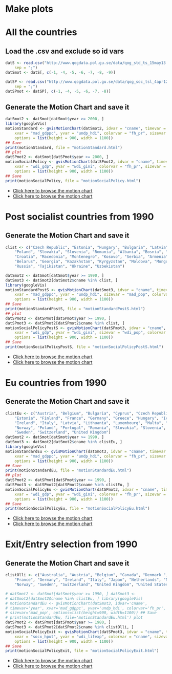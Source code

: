# Make plots

# All the countries

## Load the .csv and exclude so id vars


```r
datS <- read.csv("http://www.qogdata.pol.gu.se/data/qog_std_ts_15may13.csv", 
    sep = ";")
datSmot <- datS[, c(-1, -4, -5, -6, -7, -8, -9)]

datSP <- read.csv("http://www.qogdata.pol.gu.se/data/qog_soc_tsl_4apr12.csv", 
    sep = ";")
datSPmot <- datSP[, c(-1, -4, -5, -6, -7, -8)]
```



## Generate the Motion Chart and save it

```r
datSmot2 <- datSmot[datSmot$year >= 2000, ]
library(googleVis)
motionStandard <- gvisMotionChart(datSmot2, idvar = "cname", timevar = "year", 
    xvar = "mad_gdppc", yvar = "undp_hdi", colorvar = "fh_pr", sizevar = "mad_pop", 
    options = list(height = 900, width = 1100))
## Save
print(motionStandard, file = "motionStandard.html")
## plot
datSPmot2 <- datSmot[datSPmot$year >= 2000, ]
motionSocialPolicy <- gvisMotionChart(datSPmot2, idvar = "cname", timevar = "year", 
    xvar = "wdi_gdp", yvar = "wdi_gini", colorvar = "fh_pr", sizevar = "wdi_pop", 
    options = list(height = 900, width = 1100))
## Save
print(motionSocialPolicy, file = "motionSocialPolicy.html")
```



- [Click here to browse the motion chart](http://muuankarski.github.io/QogGVis/motionStandard.html)
- [Click here to browse the motion chart](http://muuankarski.github.io/QogGVis/motionSocialPolicy.html)

# Post socialist countries from 1990

## Generate the Motion Chart and save it

```r
clist <- c("Czech Republic", "Estonia", "Hungary", "Bulgaria", "Latvia", "Lithuania", 
    "Poland", "Slovakia", "Slovenia", "Romania", "Albania", "Bosnia", "Bulgaria", 
    "Croatia", "Macedonia", "Montenegro", "Kosovo", "Serbia", "Armenia", "Azerbaijan", 
    "Belarus", "Georgia", "Kazakhstan", "Kyrgyzstan", "Moldova", "Mongolia", 
    "Russia", "Tajikistan", "Ukraine", "Uzbekistan")

datSmot2 <- datSmot[datSmot$year >= 1990, ]
datSmot3 <- datSmot2[datSmot2$cname %in% clist, ]
library(googleVis)
motionStandardPostS <- gvisMotionChart(datSmot3, idvar = "cname", timevar = "year", 
    xvar = "mad_gdppc", yvar = "undp_hdi", sizevar = "mad_pop", colorvar = "fh_pr", 
    options = list(height = 900, width = 1100))
## Save
print(motionStandardPostS, file = "motionStandardPostS.html")
## plot
datSPmot2 <- datSPmot[datSPmot$year >= 1990, ]
datSPmot3 <- datSPmot2[datSPmot2$cname %in% clist, ]
motionSocialPolicyPostS <- gvisMotionChart(datSPmot3, idvar = "cname", timevar = "year", 
    xvar = "wdi_gdp", yvar = "wdi_gini", sizevar = "wdi_pop", colorvar = "fh_pr", 
    options = list(height = 900, width = 1100))
## Save
print(motionSocialPolicyPostS, file = "motionSocialPolicyPostS.html")
```



- [Click here to browse the motion chart](http://muuankarski.github.io/QogGVis/motionStandardPostS.html)
- [Click here to browse the motion chart](http://muuankarski.github.io/QogGVis/motionSocialPolicyPostS.html)


# Eu countries from 1990

## Generate the Motion Chart and save it

```r
clistEu <- c("Austria", "Belgium", "Bulgaria", "Cyprus", "Czech Republic", "Denmark", 
    "Estonia", "Finland", "France", "Germany", "Greece", "Hungary", "Iceland", 
    "Ireland", "Italy", "Latvia", "Lithuania", "Luxembourg", "Malta", "Netherlands", 
    "Norway", "Poland", "Portugal", "Romania", "Slovakia", "Slovenia", "Spain", 
    "Sweden", "Switzerland", "United Kingdom")
datSmot2 <- datSmot[datSmot$year >= 1990, ]
datSmot3 <- datSmot2[datSmot2$cname %in% clistEu, ]
library(googleVis)
motionStandardEu <- gvisMotionChart(datSmot3, idvar = "cname", timevar = "year", 
    xvar = "mad_gdppc", yvar = "undp_hdi", colorvar = "fh_pr", sizevar = "mad_pop", 
    options = list(height = 900, width = 1100))
## Save
print(motionStandardEu, file = "motionStandardEu.html")
## plot
datSPmot2 <- datSPmot[datSPmot$year >= 1990, ]
datSPmot3 <- datSPmot2[datSPmot2$cname %in% clistEu, ]
motionSocialPolicyEu <- gvisMotionChart(datSPmot3, idvar = "cname", timevar = "year", 
    xvar = "wdi_gdp", yvar = "wdi_gini", colorvar = "fh_pr", sizevar = "wdi_pop", 
    options = list(height = 900, width = 1100))
## Save
print(motionSocialPolicyEu, file = "motionSocialPolicyEu.html")
```


- [Click here to browse the motion chart](http://muuankarski.github.io/QogGVis/motionStandardEu.html)
- [Click here to browse the motion chart](http://muuankarski.github.io/QogGVis/motionSocialPolicyEu.html)

# Exit/Entry selection from 1990

## Generate the Motion Chart and save it

```r
clistOlli <- c("Australia", "Austria", "Belgium", "Canada", "Denmark ", "Finland ", 
    "France", "Germany", "Ireland", "Italy", "Japan", "Netherlands", "New Zealand", 
    "Norway", "Sweden", "Switzerland", "United Kingdom", "United States")

# datSmot2 <- datSmot[datSmot$year >= 1990, ] datSmot3 <-
# datSmot2[datSmot2$cname %in% clistEu, ] library(googleVis)
# motionStandardEu <- gvisMotionChart(datSmot3, idvar='cname',
# timevar='year', xvar='mad_gdppc', yvar='undp_hdi', colorvar='fh_pr',
# sizevar='mad_pop', options=list(height=900, width=1100)) ## Save
# print(motionStandardEu, file='motionStandardEu.html') plot
datSPmot2 <- datSPmot[datSPmot$year >= 1980, ]
datSPmot3 <- datSPmot2[datSPmot2$cname %in% clistOlli, ]
motionSocialPolicyExit <- gvisMotionChart(datSPmot3, idvar = "cname", timevar = "year", 
    xvar = "socx_hput", yvar = "wdi_lifexp", colorvar = "cname", sizevar = "wdi_pop", 
    options = list(height = 900, width = 1100))
## Save
print(motionSocialPolicyExit, file = "motionSocialPolicyExit.html")
```


- [Click here to browse the motion chart](http://muuankarski.github.io/QogGVis/motionStandardEu.html)
- [Click here to browse the motion chart](http://muuankarski.github.io/QogGVis/motionSocialPolicyEu.html)

